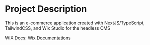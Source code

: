 # Project Description

This is an e-commerce application created with NextJS/TypeScript, TailwindCSS, and Wix Studio for the headless CMS

WIX Docs: [Wix Documentations](https://dev.wix.com/docs/sdk/articles/get-started/about-the-wix-java-script-sdk)
